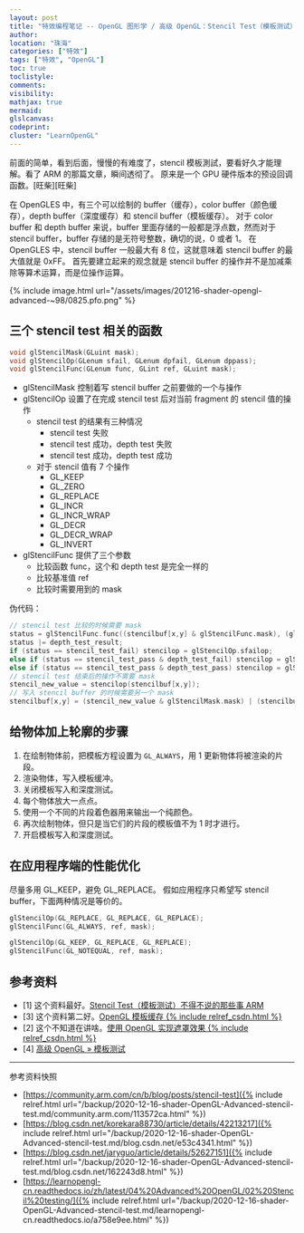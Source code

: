 ```yaml
---
layout: post
title: "特效编程笔记 -- OpenGL 图形学 / 高级 OpenGL：Stencil Test（模板测试）"
author:
location: "珠海"
categories: ["特效"]
tags: ["特效", "OpenGL"]
toc: true
toclistyle:
comments:
visibility:
mathjax: true
mermaid:
glslcanvas:
codeprint:
cluster: "LearnOpenGL"
---
```


前面的简单，看到后面，慢慢的有难度了，stencil 模板測試，要看好久才能理解。看了 ARM 的那篇文章，瞬间透彻了。
原来是一个 GPU 硬件版本的预设回调函数。[旺柴][旺柴]

在 OpenGLES 中，有三个可以绘制的 buffer（缓存），color buffer（颜色缓存），depth buffer（深度缓存）和 stencil buffer（模板缓存）。
对于 color buffer 和 depth buffer 来说，buffer 里面存储的一般都是浮点数，然而对于 stencil buffer，buffer 存储的是无符号整数，确切的说，0 或者 1。
在 OpenGLES 中，stencil buffer 一般最大有 8 位，这就意味着 stencil buffer 的最大值就是 0xFF。
首先要建立起来的观念就是 stencil buffer 的操作并不是加减乘除等算术运算，而是位操作运算。

{% include image.html url="/assets/images/201216-shader-opengl-advanced-~98/0825.pfo.png" %}


## 三个 stencil test 相关的函数

```cpp
void glStencilMask(GLuint mask);
void glStencilOp(GLenum sfail, GLenum dpfail, GLenum dppass);
void glStencilFunc(GLenum func, GLint ref, GLuint mask);
```

* glStencilMask 控制着写 stencil buffer 之前要做的一个与操作
* glStencilOp 设置了在完成 stencil test 后对当前 fragment 的 stencil 值的操作
    * stencil test 的结果有三种情况
        * stencil test 失败
        * stencil test 成功，depth test 失败
        * stencil test 成功，depth test 成功
    * 对于 stencil 值有 7 个操作
        * GL_KEEP
        * GL_ZERO
        * GL_REPLACE
        * GL_INCR
        * GL_INCR_WRAP
        * GL_DECR
        * GL_DECR_WRAP
        * GL_INVERT
* glStencilFunc 提供了三个参数
    * 比较函数 func，这个和 depth test 是完全一样的
    * 比较基准值 ref
    * 比较时需要用到的 mask

伪代码：

```cpp
// stencil test 比较的时候需要 mask
status = glStencilFunc.func((stencilbuf[x,y] & glStencilFunc.mask), (glStencilFunc.ref & glStencilFunc.mask));
status |= depth_test_result;
if (status == stencil_test_fail) stencilop = glStencilOp.sfailop;
else if (status == stencil_test_pass & depth_test_fail) stencilop = glStencilOp.dpfailop;
else if (status == stencil_test_pass & depth_test_pass) stencilop = glStencilOp.dppassop;
// stencil test 结束后的操作不需要 mask
stencil_new_value = stencilop(stencilbuf[x,y]);
// 写入 stencil buffer 的时候需要另一个 mask
stencilbuf[x,y] = (stencil_new_value & glStencilMask.mask) | (stencilbuf[x,y] & (~glStencilMask.mask));
```


## 给物体加上轮廓的步骤

1. 在绘制物体前，把模板方程设置为 `GL_ALWAYS`，用 1 更新物体将被渲染的片段。
2. 渲染物体，写入模板缓冲。
3. 关闭模板写入和深度测试。
4. 每个物体放大一点点。
5. 使用一个不同的片段着色器用来输出一个纯颜色。
6. 再次绘制物体，但只是当它们的片段的模板值不为 1 时才进行。
7. 开启模板写入和深度测试。


## 在应用程序端的性能优化

尽量多用 GL_KEEP，避免 GL_REPLACE。
假如应用程序只希望写 stencil buffer，下面两种情况是等价的。

```cpp
glStencilOp(GL_REPLACE, GL_REPLACE, GL_REPLACE);
glStencilFunc(GL_ALWAYS, ref, mask);
```

```cpp
glStencilOp(GL_KEEP, GL_REPLACE, GL_REPLACE);
glStencilFunc(GL_NOTEQUAL, ref, mask);
```


## 参考资料

- [1] 这个资料最好。[Stencil Test（模板测试）不得不说的那些事 ARM](https://community.arm.com/cn/b/blog/posts/stencil-test)
- [3] 这个资料第二好。[OpenGL 模板缓存 {% include relref_csdn.html %}](https://blog.csdn.net/korekara88730/article/details/42213217)
- [2] 这个不知道在讲啥。[使用 OpenGL 实现遮罩效果 {% include relref_csdn.html %}](https://blog.csdn.net/jaryguo/article/details/52627151)
- [4] [高级 OpenGL » 模板测试](https://learnopengl-cn.readthedocs.io/zh/latest/04%20Advanced%20OpenGL/02%20Stencil%20testing/)

-----

<font class='ref_snapshot'>参考资料快照</font>

- [https://community.arm.com/cn/b/blog/posts/stencil-test]({% include relref.html url="/backup/2020-12-16-shader-OpenGL-Advanced-stencil-test.md/community.arm.com/113572ca.html" %})
- [https://blog.csdn.net/korekara88730/article/details/42213217]({% include relref.html url="/backup/2020-12-16-shader-OpenGL-Advanced-stencil-test.md/blog.csdn.net/e53c4341.html" %})
- [https://blog.csdn.net/jaryguo/article/details/52627151]({% include relref.html url="/backup/2020-12-16-shader-OpenGL-Advanced-stencil-test.md/blog.csdn.net/162243d8.html" %})
- [https://learnopengl-cn.readthedocs.io/zh/latest/04%20Advanced%20OpenGL/02%20Stencil%20testing/]({% include relref.html url="/backup/2020-12-16-shader-OpenGL-Advanced-stencil-test.md/learnopengl-cn.readthedocs.io/a758e9ee.html" %})
